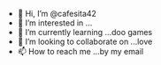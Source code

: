 - 👋 Hi, I’m @cafesita42
- 👀 I’m interested in  ...
- 🌱 I’m currently learning ...doo games
- 💞️ I’m looking to collaborate on ...love
- 📫 How to reach me ...by my email

<!---
cafesita42/cafesita42 is a ✨ special ✨ repository because its `README.md` (this file) appears on your GitHub profile.
You can click the Preview link to take a look at your changes.
--->
